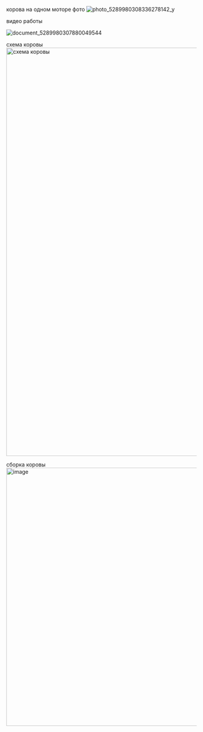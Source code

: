 
корова на одном моторе
фото
![photo_5289980308336278142_y](https://github.com/user-attachments/assets/a3281956-c38f-4f08-a962-c63cf4707633)


видео работы

![document_5289980307880049544](https://github.com/user-attachments/assets/27a0c138-1457-45fc-8e49-c8720e000da4)


схема коровы
<img width="1920" height="1080" alt="схема коровы" src="https://github.com/user-attachments/assets/ce1d1428-3ff4-49f6-897f-154123554327" />


сборка коровы
<img width="691" height="683" alt="image" src="https://github.com/user-attachments/assets/19ba6034-e2a8-4db7-9bee-24cf60b468c8" />

